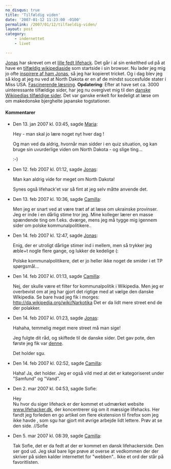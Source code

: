 ```yaml
---
no_disqus: true
title: 'Tilfældig viden'
date: '2007-01-12 11:23:00 -0100'
permalink: /2007/01/12/tilfaeldig-viden/
layout: post
category:
    - indernettet
    - livet

---
```

[Jonas](http://blog.verture.net/) har skrevet om et [lille fedt lifehack](http://blog.verture.net/070107/bliv_klogere_helt_tilfaeldigt_med_wikipedia). Det går i al sin enkelthed ud på at have en [tilfældig wikipediaside](http://en.wikipedia.org/wiki/Special:Random) som startside i sin browser. Nu lader jeg mig jo ofte [inspirere af ham Jonas](http://xoc.dk/2005/01/10/Hvad-Jonas-goer/), så jeg har kopieret tricket. Og i dag blev jeg så klog at jeg nu ved at North Dakota er en af de mindst succesfulde stater i Miss USA. [Fascinerende læsning](http://en.wikipedia.org/wiki/Miss_North_Dakota_USA). **Opdatering**: Efter at have set ca. 3000 uinteressante tilfældige sider, har jeg nu overgivet mig til den [danske Wikipedias tilfældige sider](http://da.wikipedia.org/wiki/Speciel:Random). Det var ganske enkelt for kedeligt at læse om om makedonske bjerghelte japanske togstationer.
<div class="vintage-comments">
<h4>Kommentarer </h4>
<ul class="vintage-comments-list"><li>
<p class="comment-meta">Den <time datetime="2007-01-13T15:45:29+01:00">13. jan 2007 kl.  03:45</time>, sagde <a href="http://ma.ria.dk/">Maria</a>:</p>
<p>Hey - man skal jo lære noget nyt hver dag !</p>
<p>Og man ved da aldrig, hvornår man sidder i en quiz situation, og kan bruge sin uvurderlige viden om North Dakota - og slige ting...</p>
<p>:-)</p>
</li>

<li>
<p class="comment-meta">Den <time datetime="2007-02-12T13:12:40+01:00">12. feb 2007 kl.  01:12</time>, sagde <a href="http://blog.verture.net/">Jonas</a>:</p>
<p>Man kan aldrig vide for meget om North Dakota!</p>
<p>Synes også lifehack'et var så fint at jeg selv måtte anvende det.</p>
</li>

<li>
<p class="comment-meta">Den <time datetime="2007-02-13T10:36:39+01:00">13. feb 2007 kl.  10:36</time>, sagde <a href="http://xoc.dk">Camilla</a>:</p>
<p>Men jeg er snart ved at være træt af at læse om ukrainske provinser. Jeg er inde i en dårlig stime tror jeg. Mine kolleger lærer en masse spændende ting om f.eks. dværge, mens jeg må tygge mig igennem sider om polske kommunalpolitikere..</p>
</li>

<li>
<p class="comment-meta">Den <time datetime="2007-02-14T12:47:06+01:00">14. feb 2007 kl.  12:47</time>, sagde <a href="http://blog.verture.net/">Jonas</a>:</p>
<p>Enig, der er utroligt dårlige stimer ind i mellem, men så trykker jeg æble+t nogle flere gange, og lukker de kedelige (:</p>
<p>Polske kommunalpolitikere, det er jo heller ikke noget de smider i et TP spørgsmål...</p>
</li>

<li>
<p class="comment-meta">Den <time datetime="2007-02-14T13:13:25+01:00">14. feb 2007 kl.  01:13</time>, sagde <a href="http://xoc.dk">Camilla</a>:</p>
<p>Nej, der skulle være et filter for kommunalpolitik i Wikipedia. Men jeg er overbevist om at jeg har gjort det rigtige med at vælge den danske WIkipedia. Se bare hvad jeg fik i morges: <a href="http://da.wikipedia.org/wiki/Narkotika">http://da.wikipedia.org/wiki/Narkotika</a> Det er da lidt mere street end de der polakker.</p>
</li>

<li>
<p class="comment-meta">Den <time datetime="2007-02-14T13:23:46+01:00">14. feb 2007 kl.  01:23</time>, sagde <a href="http://blog.verture.net/">Jonas</a>:</p>
<p>Hahaha, temmelig meget mere street må man sige!</p>
<p>Jeg fulgte dit råd, og skiftede til de danske sider. Det gav pote, den første jeg fik var <a href="http://da.wikipedia.org/wiki/Buksevand" rel="nofollow">denne</a>.</p>
<p>Det holder sgu.</p>
</li>

<li>
<p class="comment-meta">Den <time datetime="2007-02-14T14:52:30+01:00">14. feb 2007 kl.  02:52</time>, sagde <a href="http://xoc.dk">Camilla</a>:</p>
<p>Haha! Ja, det holder. Jeg er også vild med at det er kategoriseret under "Samfund" og "Vand".</p>
</li>

<li>
<p class="comment-meta">Den <time datetime="2007-03-02T16:53:23+01:00">2. mar 2007 kl.  04:53</time>, sagde Sofie:</p>
<p>Hey<br />
Nu hvor du siger lifehack er der kommet et udmærket website <a href="http://www.lifehacker.dk">www.lifehacker.dk</a>, der koncentrerer sig om it mæssige lifehacks. Her fandt jeg forleden en go artikel om flere ekstension til firefox som jeg ikke havde , som sgu har gjort mit øvrige arbejde lidt lettere. Prøv at se den side.
//Sofie</p>
</li>

<li>
<p class="comment-meta">Den <time datetime="2007-03-05T08:39:59+01:00">5. mar 2007 kl.  08:39</time>, sagde <a href="http://xoc.dk">Camilla</a>:</p>
<p>Tak Sofie, det er da fedt at der er kommet en dansk lifehackerside. Den ser god ud. Jeg skal bare lige prøve at overse at vedkommen der der skriver på siden kalder internettet for "webben".. Ikke et ord der står på favoritlisten.</p>
</li>
</ul>
</div>
